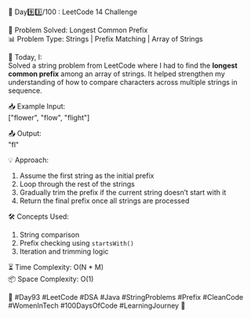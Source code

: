 🚀 Day9️⃣3️⃣/100 : LeetCode 14 Challenge 

🧩 Problem Solved: Longest Common Prefix  
📊 Problem Type: Strings | Prefix Matching | Array of Strings

📝 Today, I:  
Solved a string problem from LeetCode where I had to find the **longest common prefix** among an array of strings. It helped strengthen my understanding of how to compare characters across multiple strings in sequence.

📥 Example Input:  
["flower", "flow", "flight"]

📤 Output:  
"fl"

💡 Approach:  
1. Assume the first string as the initial prefix  
2. Loop through the rest of the strings  
3. Gradually trim the prefix if the current string doesn’t start with it  
4. Return the final prefix once all strings are processed

🛠️ Concepts Used:  
1. String comparison  
2. Prefix checking using `startsWith()`  
3. Iteration and trimming logic  

⏳ Time Complexity: O(N * M)  
📦 Space Complexity: O(1)

🌱 #Day93 #LeetCode #DSA #Java #StringProblems #Prefix #CleanCode #WomenInTech #100DaysOfCode #LearningJourney 🚀
